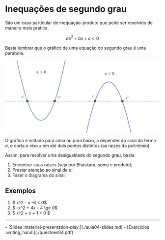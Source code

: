# Inequações de segundo grau

São um caso particular de inequação-produto que pode ser resolvido de maneira mais prática.

$$ax^2+bx+c < 0$$

Basta lembrar que o gráfico de uma equação do segundo grau é uma parábola. 

![Gráfico da parábola](./img/aula04-img01.png)

O gráfico é voltado para cima ou para baixo, a depender do sinal do termo $a$, e corta o eixo $x$ em até dois pontos distintos (as raízes do polinômio).

Assim, para resolver uma desigualdade do segundo grau, basta:

1. Encontrar suas raízes (seja por Bhaskara, soma e produto);
2. Prestar atenção ao sinal de $a$;
3. Fazer o diagrama do sinal;

## Exemplos

1. $ x^2 - x -6  < 0$
2. $ -x^2 + 4x - 4 \ge 0$
3. $ x^2 + x + 1 < 0 $

---

<div class="grid cards" markdown>
 - [Slides :material-presentation-play:](./aula04-slides.md)
 - [Exercícios :writing_hand:](./questoes04.pdf)
</div>
